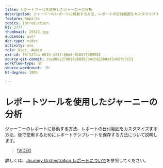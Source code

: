 ```yaml
---
title: レポートツールを使用したジャーニーの分析
description: ジャーニーのレポートに移動する方法、レポートの日付範囲をカスタマイズする方法、後で使用するためにレポートテンプレートを保存する方法について説明します。
feature: Reports
topics: Introduction
kt: 2777
thumbnail: 29321.jpg
audience: user
doc-type: video
activity: use
role: User, Admin
exl-id: f6f13fba-d815-424f-86e5-918577609882
source-git-commit: cba80e227001486dd97becc826b0a45ab5fc3c53
workflow-type: ht
source-wordcount: '0'
ht-degree: 100%

---
```


# レポートツールを使用したジャーニーの分析

ジャーニーのレポートに移動する方法、レポートの日付範囲をカスタマイズする方法、後で使用するためにレポートテンプレートを保存する方法について説明します。

>[!VIDEO](https://video.tv.adobe.com/v/29321?quality=12&learn=on)

詳しくは、[Journey Orchestration レポートについて](https://experienceleague.adobe.com/docs/journeys/using/journey-reports/about-journey-reports.html?lang=ja)を参照してください。
